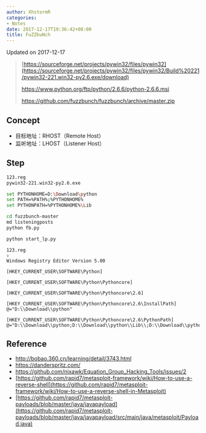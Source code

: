 ```yaml
---
author: XhstormR
categories:
- Notes
date: 2017-12-17T19:36:42+08:00
title: FuZZbuNch
---
```


<!--more-->

Updated on 2017-12-17

> [https://sourceforge.net/projects/pywin32/files/pywin32](https://sourceforge.net/projects/pywin32/files/pywin32/Build%20221/pywin32-221.win32-py2.6.exe/download)
>
> https://www.python.org/ftp/python/2.6.6/python-2.6.6.msi
>
> https://github.com/fuzzbunch/fuzzbunch/archive/master.zip

## Concept
* 目标地址：RHOST（Remote Host）
* 监听地址：LHOST（Listener Host）

## Step
```bash
123.reg
pywin32-221.win32-py2.6.exe

set PYTHONHOME=D:\Download\python
set PATH=%PATH%;%PYTHONHOME%
set PYTHONPATH=%PYTHONHOME%\Lib

cd fuzzbunch-master
md listeningposts
python fb.py

python start_lp.py
```

```
123.reg
⇳
Windows Registry Editor Version 5.00

[HKEY_CURRENT_USER\SOFTWARE\Python]

[HKEY_CURRENT_USER\SOFTWARE\Python\Pythoncore]

[HKEY_CURRENT_USER\SOFTWARE\Python\Pythoncore\2.6]

[HKEY_CURRENT_USER\SOFTWARE\Python\Pythoncore\2.6\InstallPath]
@="D:\\Download\\python"

[HKEY_CURRENT_USER\SOFTWARE\Python\Pythoncore\2.6\PythonPath]
@="D:\\Download\\python;D:\\Download\\python\\Lib\\;D:\\Download\\python\\DLLs\\"
```

## Reference
* http://bobao.360.cn/learning/detail/3743.html
* https://danderspritz.com/
* https://github.com/nixawk/Equation_Group_Hacking_Tools/issues/2
* [https://github.com/rapid7/metasploit-framework/wiki/How-to-use-a-reverse-shell](https://github.com/rapid7/metasploit-framework/wiki/How-to-use-a-reverse-shell-in-Metasploit)
* [https://github.com/rapid7/metasploit-payloads/blob/master/java/javapayload](https://github.com/rapid7/metasploit-payloads/blob/master/java/javapayload/src/main/java/metasploit/Payload.java)

